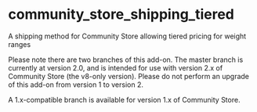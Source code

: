 # community_store_shipping_tiered
A shipping method for Community Store  allowing tiered pricing for weight ranges

Please note there are two branches of this add-on.
The master branch is currently at version 2.0, and is intended for use with version 2.x of Community Store (the v8-only version). Please do not perform an upgrade of this add-on from version 1 to version 2.

A 1.x-compatible branch is available for version 1.x of Community Store.
